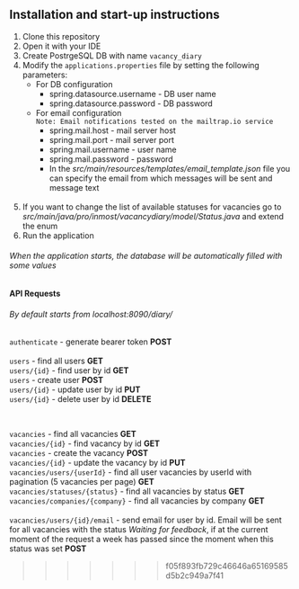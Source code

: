 ## Installation and start-up instructions
1) Clone this repository<br>
2) Open it with your IDE<br>
3) Create PostrgeSQL DB with name `vacancy_diary`<br>
4) Modify the `applications.properties` file by setting the following parameters:    
    - For DB configuration
        * spring.datasource.username - DB user name
        * spring.datasource.password - DB password
    - For email configuration<br>
    `Note: Email notifications tested on the mailtrap.io service`
        * spring.mail.host - mail server host
        * spring.mail.port - mail server port
        * spring.mail.username - user name
        * spring.mail.password -  password
        * In the _src/main/resources/templates/email_template.json_ file you can specify the email from 
        which messages will be sent and message text
    <br>
5) If you want to change the list of available statuses for vacancies go to 
_src/main/java/pro/inmost/vacancydiary/model/Status.java_ and extend the enum<br>
6) Run the application<br>
###### When the application starts, the database will be automatically filled with some values
#### API Requests 
###### By default starts from _localhost:8090/diary/_
`authenticate` - generate bearer token **POST**<br>
<br>
`users` - find all users **GET**<br>
`users/{id}` - find user by id **GET**<br>
`users` - create user **POST**<br>
`users/{id}` - update user by id **PUT**<br>
`users/{id}` - delete user by id **DELETE**<br>

<br>

`vacancies` - find all vacancies  **GET**<br>
`vacancies/{id}` - find vacancy by id **GET**<br>
`vacancies` - create the vacancy **POST**<br>
`vacancies/{id}` - update the vacancy by id **PUT**<br>
`vacancies/users/{userId}` - find all user vacancies by userId with pagination (5 vacancies per page) **GET**<br>
`vacancies/statuses/{status}` - find all vacancies by status **GET**<br>
`vacancies/companies/{company}` - find all vacancies by company **GET**<br>
<br>
`vacancies/users/{id}/email` - send email for user by id. 
Email will be sent for all vacancies with the status _Waiting for feedback_, if at the current moment of the request a week has passed since the moment when this status was set **POST**<br>
 

>>>>>>> f05f893fb729c46646a65169585d5b2c949a7f41
